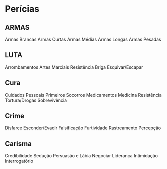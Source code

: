 # Perícias

## ARMAS
Armas Brancas 
Armas Curtas 
Armas Médias 
Armas Longas 
Armas Pesadas

## LUTA
Arrombamentos 
Artes Marciais 
Resistência 
Briga 
Esquivar/Escapar 

## Cura
Cuidados Pessoais 
Primeiros Socorros
Medicamentos 
Medicina 
Resistência Tortura/Drogas 
Sobrevivência

## Crime
Disfarce 
Esconder/Evadir
Falsificação 
Furtividade 
Rastreamento
Percepção

## Carisma
Credibilidade
Sedução 
Persuasão e Lábia
Negociar 
Liderança
Intimidação 
Interrogatório